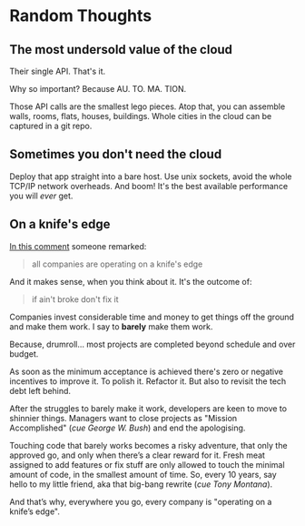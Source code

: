 # Random Thoughts


## The most undersold value of the cloud

Their single API. That's it.

Why so important? Because AU. TO. MA. TION.

Those API calls are the smallest lego pieces. Atop that, you can
assemble walls, rooms, flats, houses, buildings. Whole cities in the
cloud can be captured in a git repo.


## Sometimes you don't need the cloud

Deploy that app straight into a bare host. Use unix sockets, avoid the
whole TCP/IP network overheads. And boom! It's the best available
performance you will _ever_ get.


## On a knife's edge

[In this comment](https://news.ycombinator.com/item?id=39365187#39366352)
someone remarked:

> all companies are operating on a knife's edge

And it makes sense, when you think about it. It's the outcome of:

> if ain't broke don't fix it

Companies invest considerable time and money to get things off the
ground and make them work. I say to **barely** make them work.

Because, drumroll... most projects are completed beyond schedule and
over budget.

As soon as the minimum acceptance is achieved there's zero or negative
incentives to improve it. To polish it. Refactor it. But also to
revisit the tech debt left behind.

After the struggles to barely make it work, developers are keen to
move to shinnier things. Managers want to close projects as "Mission
Accomplished" (_cue George W. Bush_) and end the apologising.

Touching code that barely works becomes a risky adventure, that only
the approved go, and only when there’s a clear reward for it. Fresh
meat assigned to add features or fix stuff are only allowed to touch
the minimal amount of code, in the smallest amount of time. So, every
10 years, say hello to my little friend, aka that big-bang rewrite
(_cue Tony Montana_).

And that’s why, everywhere you go, every company is "operating on a
knife’s edge".
